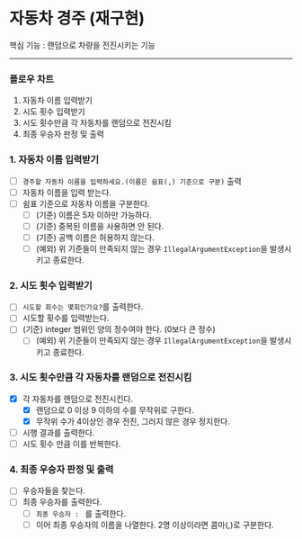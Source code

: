 # 자동차 경주 (재구현)

핵심 기능 : 랜덤으로 차량을 전진시키는 기능
***

### 플로우 차트

1. 자동차 이름 입력받기
2. 시도 횟수 입력받기
3. 시도 횟수만큼 각 자동차를 랜덤으로 전진시킴
4. 최종 우승자 판정 및 출력

### 1. 자동차 이름 입력받기

- [ ] `경주할 자동차 이름을 입력하세요.(이름은 쉼표(,) 기준으로 구분)` 출력
- [ ] 자동차 이름을 입력 받는다.
- [ ] 쉼표 기준으로 자동차 이름을 구분한다.
    - [ ] (기준) 이름은 5자 이하만 가능하다.
    - [ ] (기준) 중복된 이름을 사용하면 안 된다.
    - [ ] (기준) 공백 이름은 허용하지 않는다.
    - [ ] (예외) 위 기준들이 만족되지 않는 경우 `IllegalArgumentException`을 발생시키고 종료한다.

### 2. 시도 횟수 입력받기

- [ ] `시도할 회수는 몇회인가요?`를 출력한다.
- [ ] 시도할 횟수를 입력받는다.
-  [ ] (기준) integer 범위인 양의 정수여야 한다. (0보다 큰 정수)
    - [ ] (예외) 위 기준들이 만족되지 않는 경우 `IllegalArgumentException`을 발생시키고 종료한다.

### 3. 시도 횟수만큼 각 자동차를 랜덤으로 전진시킴

-[x] 각 자동차를 랜덤으로 전진시킨다.
    - [x] 랜덤으로 0 이상 9 이하의 수를 무작위로 구한다.
    - [x] 무작위 수가 4이상인 경우 전진, 그러지 않은 경우 정지한다.
- [ ] 시행 결과를 출력한다.
- [ ] 시도 횟수 만큼 이를 반복한다.

### 4. 최종 우승자 판정 및 출력

- [ ] 우승자들을 찾는다.
- [ ] 최종 우승자를 출력한다.
    - [ ] `최종 우승자 : ` 를 출력한다.
    - [ ] 이어 최종 우승자의 이름을 나열한다. 2명 이상이라면 콤마(,)로 구분한다.